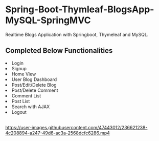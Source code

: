 # Spring-Boot-Thymleaf-BlogsApp-MySQL-SpringMVC
Realtime Blogs Application with Springboot, Thymeleaf and MySQL.

<h2>Completed Below Functionalities</h2>

<li>Login </li>
<li>Signup</li>
<li>Home View</li>
<li>User Blog Dashboard</li>
<li>Post/Edit/Delete Blog</li>
<li>Post/Delete Comment</li>
<li>Comment List</li>
<li>Post List</li>
<li>Search with AJAX</li>
<li>Logout</li></li>

<br>

https://user-images.githubusercontent.com/47443012/236621238-4c208894-a247-49d6-ac3a-2568dcfc6286.mp4

